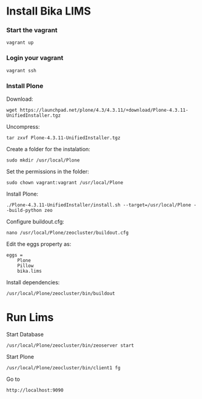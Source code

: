 # Install Bika LIMS

### Start the vagrant 

```
vagrant up
```

### Login your vagrant 

```
vagrant ssh
```
 
### Install Plone

Download:

```
wget https://launchpad.net/plone/4.3/4.3.11/+download/Plone-4.3.11-UnifiedInstaller.tgz
```

Uncompress:

```
tar zxvf Plone-4.3.11-UnifiedInstaller.tgz
```

Create a folder for the instalation:

```
sudo mkdir /usr/local/Plone
```

Set the permissions in the folder:

```
sudo chown vagrant:vagrant /usr/local/Plone
```

Install Plone:

```
./Plone-4.3.11-UnifiedInstaller/install.sh --target=/usr/local/Plone --build-python zeo
```

Configure buildout.cfg:

```
nano /usr/local/Plone/zeocluster/buildout.cfg
```

Edit the eggs property as:

``` 
eggs =
    Plone
    Pillow
    bika.lims
```

Install dependencies:

```
/usr/local/Plone/zeocluster/bin/buildout
```

# Run Lims

Start Database

```
/usr/local/Plone/zeocluster/bin/zeoserver start
```

Start Plone

```
/usr/local/Plone/zeocluster/bin/client1 fg
```

Go to

```
http://localhost:9090
```



